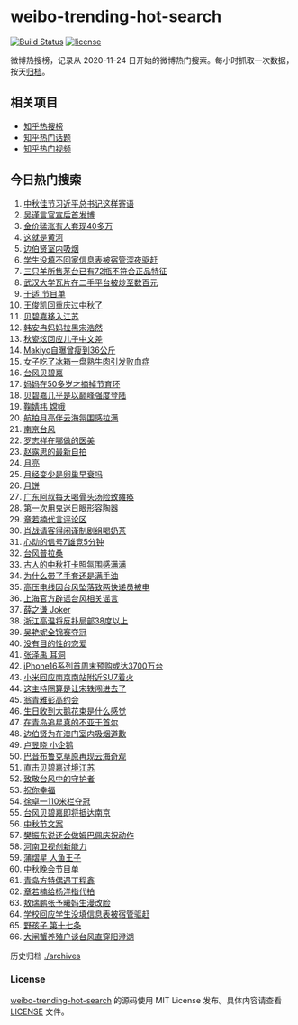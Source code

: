 # weibo-trending-hot-search

[![Build Status](https://github.com/justjavac/weibo-trending-hot-search/workflows/ci/badge.svg?branch=master)](https://github.com/justjavac/weibo-trending-hot-search/actions)
[![license](https://img.shields.io/github/license/justjavac/weibo-trending-hot-search)](https://github.com/justjavac/weibo-trending-hot-search/blob/master/LICENSE)

微博热搜榜，记录从 2020-11-24 日开始的微博热门搜索。每小时抓取一次数据，按天[归档](./archives)。

## 相关项目

- [知乎热搜榜](https://github.com/justjavac/zhihu-trending-top-search)
- [知乎热门话题](https://github.com/justjavac/zhihu-trending-hot-questions)
- [知乎热门视频](https://github.com/justjavac/zhihu-trending-hot-video)

## 今日热门搜索

<!-- BEGIN -->
<!-- 最后更新时间 Tue Sep 17 2024 03:07:04 GMT+0800 (China Standard Time) -->

1. [中秋佳节习近平总书记这样寄语](https://s.weibo.com//weibo?q=%23%E4%B8%AD%E7%A7%8B%E4%BD%B3%E8%8A%82%E4%B9%A0%E8%BF%91%E5%B9%B3%E6%80%BB%E4%B9%A6%E8%AE%B0%E8%BF%99%E6%A0%B7%E5%AF%84%E8%AF%AD%23&Refer=new_time)
1. [吴谨言官宣后首发博](https://s.weibo.com//weibo?q=%23%E5%90%B4%E8%B0%A8%E8%A8%80%E5%AE%98%E5%AE%A3%E5%90%8E%E9%A6%96%E5%8F%91%E5%8D%9A%23&t=31&band_rank=1&Refer=top)
1. [金价猛涨有人套现40多万](https://s.weibo.com//weibo?q=%23%E9%87%91%E4%BB%B7%E7%8C%9B%E6%B6%A8%E6%9C%89%E4%BA%BA%E5%A5%97%E7%8E%B040%E5%A4%9A%E4%B8%87%23&t=31&band_rank=2&Refer=top)
1. [这就是黄河](https://s.weibo.com//weibo?q=%23%E8%BF%99%E5%B0%B1%E6%98%AF%E9%BB%84%E6%B2%B3%23&t=31&band_rank=3&Refer=top)
1. [边伯贤室内吸烟](https://s.weibo.com//weibo?q=%E8%BE%B9%E4%BC%AF%E8%B4%A4%E5%AE%A4%E5%86%85%E5%90%B8%E7%83%9F&t=31&band_rank=16&Refer=top)
1. [学生没填不回家信息表被宿管深夜驱赶](https://s.weibo.com//weibo?q=%23%E5%AD%A6%E7%94%9F%E6%B2%A1%E5%A1%AB%E4%B8%8D%E5%9B%9E%E5%AE%B6%E4%BF%A1%E6%81%AF%E8%A1%A8%E8%A2%AB%E5%AE%BF%E7%AE%A1%E6%B7%B1%E5%A4%9C%E9%A9%B1%E8%B5%B6%23&t=31&band_rank=6&Refer=top)
1. [三只羊所售茅台已有72瓶不符合正品特征](https://s.weibo.com//weibo?q=%23%E4%B8%89%E5%8F%AA%E7%BE%8A%E6%89%80%E5%94%AE%E8%8C%85%E5%8F%B0%E5%B7%B2%E6%9C%8972%E7%93%B6%E4%B8%8D%E7%AC%A6%E5%90%88%E6%AD%A3%E5%93%81%E7%89%B9%E5%BE%81%23&t=31&band_rank=4&Refer=top)
1. [武汉大学瓦片在二手平台被炒至数百元](https://s.weibo.com//weibo?q=%23%E6%AD%A6%E6%B1%89%E5%A4%A7%E5%AD%A6%E7%93%A6%E7%89%87%E5%9C%A8%E4%BA%8C%E6%89%8B%E5%B9%B3%E5%8F%B0%E8%A2%AB%E7%82%92%E8%87%B3%E6%95%B0%E7%99%BE%E5%85%83%23&t=31&band_rank=36&Refer=top)
1. [于适 节目单](https://s.weibo.com//weibo?q=%E4%BA%8E%E9%80%82%20%E8%8A%82%E7%9B%AE%E5%8D%95&t=31&band_rank=17&Refer=top)
1. [王俊凯回重庆过中秋了](https://s.weibo.com//weibo?q=%23%E7%8E%8B%E4%BF%8A%E5%87%AF%E5%9B%9E%E9%87%8D%E5%BA%86%E8%BF%87%E4%B8%AD%E7%A7%8B%E4%BA%86%23&t=31&band_rank=4&Refer=top)
1. [贝碧嘉移入江苏](https://s.weibo.com//weibo?q=%23%E8%B4%9D%E7%A2%A7%E5%98%89%E7%A7%BB%E5%85%A5%E6%B1%9F%E8%8B%8F%23&t=31&band_rank=10&Refer=top)
1. [韩安冉妈妈拉黑宋浩然](https://s.weibo.com//weibo?q=%23%E9%9F%A9%E5%AE%89%E5%86%89%E5%A6%88%E5%A6%88%E6%8B%89%E9%BB%91%E5%AE%8B%E6%B5%A9%E7%84%B6%23&t=31&band_rank=12&Refer=top)
1. [秋瓷炫回应儿子中文差](https://s.weibo.com//weibo?q=%23%E7%A7%8B%E7%93%B7%E7%82%AB%E5%9B%9E%E5%BA%94%E5%84%BF%E5%AD%90%E4%B8%AD%E6%96%87%E5%B7%AE%23&t=31&band_rank=13&Refer=top)
1. [Makiyo自曝曾瘦到36公斤](https://s.weibo.com//weibo?q=%23Makiyo%E8%87%AA%E6%9B%9D%E6%9B%BE%E7%98%A6%E5%88%B036%E5%85%AC%E6%96%A4%23&t=31&band_rank=31&Refer=top)
1. [女子吃了冰箱一盘熟牛肉引发败血症](https://s.weibo.com//weibo?q=%23%E5%A5%B3%E5%AD%90%E5%90%83%E4%BA%86%E5%86%B0%E7%AE%B1%E4%B8%80%E7%9B%98%E7%86%9F%E7%89%9B%E8%82%89%E5%BC%95%E5%8F%91%E8%B4%A5%E8%A1%80%E7%97%87%23&t=31&band_rank=15&Refer=top)
1. [台风贝碧嘉](https://s.weibo.com//weibo?q=%E5%8F%B0%E9%A3%8E%E8%B4%9D%E7%A2%A7%E5%98%89&t=31&band_rank=26&Refer=top)
1. [妈妈在50多岁才摘掉节育环](https://s.weibo.com//weibo?q=%E5%A6%88%E5%A6%88%E5%9C%A850%E5%A4%9A%E5%B2%81%E6%89%8D%E6%91%98%E6%8E%89%E8%8A%82%E8%82%B2%E7%8E%AF&t=31&band_rank=8&Refer=top)
1. [贝碧嘉几乎是以巅峰强度登陆](https://s.weibo.com//weibo?q=%23%E8%B4%9D%E7%A2%A7%E5%98%89%E5%87%A0%E4%B9%8E%E6%98%AF%E4%BB%A5%E5%B7%85%E5%B3%B0%E5%BC%BA%E5%BA%A6%E7%99%BB%E9%99%86%23&t=31&band_rank=9&Refer=top)
1. [鞠婧祎 嫦娥](https://s.weibo.com//weibo?q=%E9%9E%A0%E5%A9%A7%E7%A5%8E%20%E5%AB%A6%E5%A8%A5&t=31&band_rank=18&Refer=top)
1. [航拍月亮伴云海氛围感拉满](https://s.weibo.com//weibo?q=%23%E8%88%AA%E6%8B%8D%E6%9C%88%E4%BA%AE%E4%BC%B4%E4%BA%91%E6%B5%B7%E6%B0%9B%E5%9B%B4%E6%84%9F%E6%8B%89%E6%BB%A1%23&t=31&band_rank=19&Refer=top)
1. [南京台风](https://s.weibo.com//weibo?q=%E5%8D%97%E4%BA%AC%E5%8F%B0%E9%A3%8E&t=31&band_rank=19&Refer=top)
1. [罗志祥在哪做的医美](https://s.weibo.com//weibo?q=%E7%BD%97%E5%BF%97%E7%A5%A5%E5%9C%A8%E5%93%AA%E5%81%9A%E7%9A%84%E5%8C%BB%E7%BE%8E&t=31&band_rank=11&Refer=top)
1. [赵露思的最新自拍](https://s.weibo.com//weibo?q=%23%E8%B5%B5%E9%9C%B2%E6%80%9D%E7%9A%84%E6%9C%80%E6%96%B0%E8%87%AA%E6%8B%8D%23&t=31&band_rank=7&Refer=top)
1. [月亮](https://s.weibo.com//weibo?q=%E6%9C%88%E4%BA%AE&t=31&band_rank=33&Refer=top)
1. [月经变少是卵巢早衰吗](https://s.weibo.com//weibo?q=%23%E6%9C%88%E7%BB%8F%E5%8F%98%E5%B0%91%E6%98%AF%E5%8D%B5%E5%B7%A2%E6%97%A9%E8%A1%B0%E5%90%97%23&t=31&band_rank=21&Refer=top)
1. [月饼](https://s.weibo.com//weibo?q=%E6%9C%88%E9%A5%BC&t=31&band_rank=36&Refer=top)
1. [广东阿叔每天喝骨头汤险致瘫痪](https://s.weibo.com//weibo?q=%23%E5%B9%BF%E4%B8%9C%E9%98%BF%E5%8F%94%E6%AF%8F%E5%A4%A9%E5%96%9D%E9%AA%A8%E5%A4%B4%E6%B1%A4%E9%99%A9%E8%87%B4%E7%98%AB%E7%97%AA%23&t=31&band_rank=37&Refer=top)
1. [第一次用鬼迷日眼形容陶器](https://s.weibo.com//weibo?q=%E7%AC%AC%E4%B8%80%E6%AC%A1%E7%94%A8%E9%AC%BC%E8%BF%B7%E6%97%A5%E7%9C%BC%E5%BD%A2%E5%AE%B9%E9%99%B6%E5%99%A8&t=31&band_rank=39&Refer=top)
1. [章若楠代言评论区](https://s.weibo.com//weibo?q=%E7%AB%A0%E8%8B%A5%E6%A5%A0%E4%BB%A3%E8%A8%80%E8%AF%84%E8%AE%BA%E5%8C%BA&t=31&band_rank=22&Refer=top)
1. [肖战请客得闲谨制剧组喝奶茶](https://s.weibo.com//weibo?q=%23%E8%82%96%E6%88%98%E8%AF%B7%E5%AE%A2%E5%BE%97%E9%97%B2%E8%B0%A8%E5%88%B6%E5%89%A7%E7%BB%84%E5%96%9D%E5%A5%B6%E8%8C%B6%23&t=31&band_rank=5&Refer=top)
1. [心动的信号7雄竞5分钟](https://s.weibo.com//weibo?q=%E5%BF%83%E5%8A%A8%E7%9A%84%E4%BF%A1%E5%8F%B77%E9%9B%84%E7%AB%9E5%E5%88%86%E9%92%9F&t=31&band_rank=23&Refer=top)
1. [台风普拉桑](https://s.weibo.com//weibo?q=%E5%8F%B0%E9%A3%8E%E6%99%AE%E6%8B%89%E6%A1%91&t=31&band_rank=14&Refer=top)
1. [古人的中秋打卡照氛围感满满](https://s.weibo.com//weibo?q=%23%E5%8F%A4%E4%BA%BA%E7%9A%84%E4%B8%AD%E7%A7%8B%E6%89%93%E5%8D%A1%E7%85%A7%E6%B0%9B%E5%9B%B4%E6%84%9F%E6%BB%A1%E6%BB%A1%23&t=31&band_rank=32&Refer=top)
1. [为什么带了手套还是满手油](https://s.weibo.com//weibo?q=%E4%B8%BA%E4%BB%80%E4%B9%88%E5%B8%A6%E4%BA%86%E6%89%8B%E5%A5%97%E8%BF%98%E6%98%AF%E6%BB%A1%E6%89%8B%E6%B2%B9&t=31&band_rank=30&Refer=top)
1. [高压电线因台风坠落致两快递员被电](https://s.weibo.com//weibo?q=%23%E9%AB%98%E5%8E%8B%E7%94%B5%E7%BA%BF%E5%9B%A0%E5%8F%B0%E9%A3%8E%E5%9D%A0%E8%90%BD%E8%87%B4%E4%B8%A4%E5%BF%AB%E9%80%92%E5%91%98%E8%A2%AB%E7%94%B5%23&t=31&band_rank=35&Refer=top)
1. [上海官方辟谣台风相关谣言](https://s.weibo.com//weibo?q=%23%E4%B8%8A%E6%B5%B7%E5%AE%98%E6%96%B9%E8%BE%9F%E8%B0%A3%E5%8F%B0%E9%A3%8E%E7%9B%B8%E5%85%B3%E8%B0%A3%E8%A8%80%23&t=31&band_rank=20&Refer=top)
1. [薛之谦 Joker](https://s.weibo.com//weibo?q=%E8%96%9B%E4%B9%8B%E8%B0%A6%20Joker&t=31&band_rank=39&Refer=top)
1. [浙江高温将反扑局部38度以上](https://s.weibo.com//weibo?q=%23%E6%B5%99%E6%B1%9F%E9%AB%98%E6%B8%A9%E5%B0%86%E5%8F%8D%E6%89%91%E5%B1%80%E9%83%A838%E5%BA%A6%E4%BB%A5%E4%B8%8A%23&t=31&band_rank=21&Refer=top)
1. [吴艳妮全锦赛夺冠](https://s.weibo.com//weibo?q=%23%E5%90%B4%E8%89%B3%E5%A6%AE%E5%85%A8%E9%94%A6%E8%B5%9B%E5%A4%BA%E5%86%A0%23&t=31&band_rank=25&Refer=top)
1. [没有目的性的恋爱](https://s.weibo.com//weibo?q=%E6%B2%A1%E6%9C%89%E7%9B%AE%E7%9A%84%E6%80%A7%E7%9A%84%E6%81%8B%E7%88%B1&t=31&band_rank=38&Refer=top)
1. [张泽禹 耳洞](https://s.weibo.com//weibo?q=%E5%BC%A0%E6%B3%BD%E7%A6%B9%20%E8%80%B3%E6%B4%9E&t=31&band_rank=32&Refer=top)
1. [iPhone16系列首周末预购或达3700万台](https://s.weibo.com//weibo?q=%23iPhone16%E7%B3%BB%E5%88%97%E9%A6%96%E5%91%A8%E6%9C%AB%E9%A2%84%E8%B4%AD%E6%88%96%E8%BE%BE3700%E4%B8%87%E5%8F%B0%23&t=31&band_rank=34&Refer=top)
1. [小米回应南京南站附近SU7着火](https://s.weibo.com//weibo?q=%23%E5%B0%8F%E7%B1%B3%E5%9B%9E%E5%BA%94%E5%8D%97%E4%BA%AC%E5%8D%97%E7%AB%99%E9%99%84%E8%BF%91SU7%E7%9D%80%E7%81%AB%23&t=31&band_rank=48&Refer=top)
1. [这主持圈算是让宋轶闯进去了](https://s.weibo.com//weibo?q=%E8%BF%99%E4%B8%BB%E6%8C%81%E5%9C%88%E7%AE%97%E6%98%AF%E8%AE%A9%E5%AE%8B%E8%BD%B6%E9%97%AF%E8%BF%9B%E5%8E%BB%E4%BA%86&t=31&band_rank=24&Refer=top)
1. [翁青雅彭高约会](https://s.weibo.com//weibo?q=%23%E7%BF%81%E9%9D%92%E9%9B%85%E5%BD%AD%E9%AB%98%E7%BA%A6%E4%BC%9A%23&t=31&band_rank=27&Refer=top)
1. [生日收到大鹅花束是什么感觉](https://s.weibo.com//weibo?q=%23%E7%94%9F%E6%97%A5%E6%94%B6%E5%88%B0%E5%A4%A7%E9%B9%85%E8%8A%B1%E6%9D%9F%E6%98%AF%E4%BB%80%E4%B9%88%E6%84%9F%E8%A7%89%23&t=31&band_rank=45&Refer=top)
1. [在青岛追星真的不亚于首尔](https://s.weibo.com//weibo?q=%23%E5%9C%A8%E9%9D%92%E5%B2%9B%E8%BF%BD%E6%98%9F%E7%9C%9F%E7%9A%84%E4%B8%8D%E4%BA%9A%E4%BA%8E%E9%A6%96%E5%B0%94%23&t=31&band_rank=46&Refer=top)
1. [边伯贤为在澳门室内吸烟道歉](https://s.weibo.com//weibo?q=%23%E8%BE%B9%E4%BC%AF%E8%B4%A4%E4%B8%BA%E5%9C%A8%E6%BE%B3%E9%97%A8%E5%AE%A4%E5%86%85%E5%90%B8%E7%83%9F%E9%81%93%E6%AD%89%23&t=31&band_rank=44&Refer=top)
1. [卢昱晓 小企鹅](https://s.weibo.com//weibo?q=%E5%8D%A2%E6%98%B1%E6%99%93%20%E5%B0%8F%E4%BC%81%E9%B9%85&t=31&band_rank=25&Refer=top)
1. [巴音布鲁克草原再现云海奇观](https://s.weibo.com//weibo?q=%E5%B7%B4%E9%9F%B3%E5%B8%83%E9%B2%81%E5%85%8B%E8%8D%89%E5%8E%9F%E5%86%8D%E7%8E%B0%E4%BA%91%E6%B5%B7%E5%A5%87%E8%A7%82&t=31&band_rank=49&Refer=top)
1. [直击贝碧嘉过境江苏](https://s.weibo.com//weibo?q=%23%E7%9B%B4%E5%87%BB%E8%B4%9D%E7%A2%A7%E5%98%89%E8%BF%87%E5%A2%83%E6%B1%9F%E8%8B%8F%23&t=31&band_rank=50&Refer=top)
1. [致敬台风中的守护者](https://s.weibo.com//weibo?q=%23%E8%87%B4%E6%95%AC%E5%8F%B0%E9%A3%8E%E4%B8%AD%E7%9A%84%E5%AE%88%E6%8A%A4%E8%80%85%23&t=31&band_rank=3&Refer=top)
1. [祝你幸福](https://s.weibo.com//weibo?q=%E7%A5%9D%E4%BD%A0%E5%B9%B8%E7%A6%8F&t=31&band_rank=49&Refer=top)
1. [徐卓一110米栏夺冠](https://s.weibo.com//weibo?q=%23%E5%BE%90%E5%8D%93%E4%B8%80110%E7%B1%B3%E6%A0%8F%E5%A4%BA%E5%86%A0%23&t=31&band_rank=31&Refer=top)
1. [台风贝碧嘉即将抵达南京](https://s.weibo.com//weibo?q=%23%E5%8F%B0%E9%A3%8E%E8%B4%9D%E7%A2%A7%E5%98%89%E5%8D%B3%E5%B0%86%E6%8A%B5%E8%BE%BE%E5%8D%97%E4%BA%AC%23&t=31&band_rank=50&Refer=top)
1. [中秋节文案](https://s.weibo.com//weibo?q=%E4%B8%AD%E7%A7%8B%E8%8A%82%E6%96%87%E6%A1%88&t=31&band_rank=40&Refer=top)
1. [樊振东说还会做姆巴佩庆祝动作](https://s.weibo.com//weibo?q=%23%E6%A8%8A%E6%8C%AF%E4%B8%9C%E8%AF%B4%E8%BF%98%E4%BC%9A%E5%81%9A%E5%A7%86%E5%B7%B4%E4%BD%A9%E5%BA%86%E7%A5%9D%E5%8A%A8%E4%BD%9C%23&t=31&band_rank=29&Refer=top)
1. [河南卫视创新能力](https://s.weibo.com//weibo?q=%E6%B2%B3%E5%8D%97%E5%8D%AB%E8%A7%86%E5%88%9B%E6%96%B0%E8%83%BD%E5%8A%9B&t=31&band_rank=28&Refer=top)
1. [蒲熠星 人鱼王子](https://s.weibo.com//weibo?q=%E8%92%B2%E7%86%A0%E6%98%9F%20%E4%BA%BA%E9%B1%BC%E7%8E%8B%E5%AD%90&t=31&band_rank=46&Refer=top)
1. [中秋晚会节目单](https://s.weibo.com//weibo?q=%23%E4%B8%AD%E7%A7%8B%E6%99%9A%E4%BC%9A%E8%8A%82%E7%9B%AE%E5%8D%95%23&t=31&band_rank=48&Refer=top)
1. [青岛方特偶遇丁程鑫](https://s.weibo.com//weibo?q=%23%E9%9D%92%E5%B2%9B%E6%96%B9%E7%89%B9%E5%81%B6%E9%81%87%E4%B8%81%E7%A8%8B%E9%91%AB%23&t=31&band_rank=41&Refer=top)
1. [章若楠给杨洋指代拍](https://s.weibo.com//weibo?q=%23%E7%AB%A0%E8%8B%A5%E6%A5%A0%E7%BB%99%E6%9D%A8%E6%B4%8B%E6%8C%87%E4%BB%A3%E6%8B%8D%23&t=31&band_rank=42&Refer=top)
1. [敖瑞鹏张予曦妈生漫改脸](https://s.weibo.com//weibo?q=%E6%95%96%E7%91%9E%E9%B9%8F%E5%BC%A0%E4%BA%88%E6%9B%A6%E5%A6%88%E7%94%9F%E6%BC%AB%E6%94%B9%E8%84%B8&t=31&band_rank=43&Refer=top)
1. [学校回应学生没填信息表被宿管驱赶](https://s.weibo.com//weibo?q=%23%E5%AD%A6%E6%A0%A1%E5%9B%9E%E5%BA%94%E5%AD%A6%E7%94%9F%E6%B2%A1%E5%A1%AB%E4%BF%A1%E6%81%AF%E8%A1%A8%E8%A2%AB%E5%AE%BF%E7%AE%A1%E9%A9%B1%E8%B5%B6%23&t=31&band_rank=45&Refer=top)
1. [野孩子 第十七条](https://s.weibo.com//weibo?q=%E9%87%8E%E5%AD%A9%E5%AD%90%20%E7%AC%AC%E5%8D%81%E4%B8%83%E6%9D%A1&t=31&band_rank=47&Refer=top)
1. [大闸蟹养殖户谈台风直穿阳澄湖](https://s.weibo.com//weibo?q=%23%E5%A4%A7%E9%97%B8%E8%9F%B9%E5%85%BB%E6%AE%96%E6%88%B7%E8%B0%88%E5%8F%B0%E9%A3%8E%E7%9B%B4%E7%A9%BF%E9%98%B3%E6%BE%84%E6%B9%96%23&t=31&band_rank=49&Refer=top)

<!-- END -->

历史归档 [./archives](./archives)

### License

[weibo-trending-hot-search](https://github.com/justjavac/weibo-trending-hot-search) 的源码使用 MIT License
发布。具体内容请查看 [LICENSE](./LICENSE) 文件。
